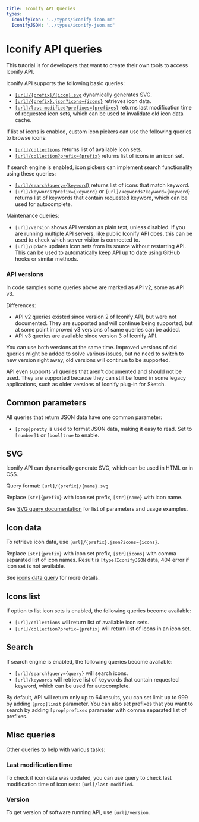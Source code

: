 ```yaml
title: Iconify API Queries
types:
  IconifyIcon: '../types/iconify-icon.md'
  IconifyJSON: '../types/iconify-json.md'
```

# Iconify API queries

This tutorial is for developers that want to create their own tools to access Iconify API.

Iconify API supports the following basic queries:

- [`[url]/{prefix}/{icon}.svg`](./svg.md) dynamically generates SVG.
- [`[url]/{prefix}.json?icons={icons}`](./icon-data.md) retrieves icon data.
- [`[url]/last-modified?prefixes={prefixes}`](./last-modified.md) returns last modification time of requested icon sets, which can be used to invalidate old icon data cache.

If list of icons is enabled, custom icon pickers can use the following queries to browse icons:

- [`[url]/collections`](./collections.md) returns list of available icon sets.
- [`[url]/collection?prefix={prefix}`](./collection.md) returns list of icons in an icon set.

If search engine is enabled, icon pickers can implement search functionality using these queries:

- [`[url]/search?query={keyword}`](./search.md) returns list of icons that match keyword.
- `[url]/keywords?prefix={keyword}` or `[url]/keywords?keyword={keyword}` returns list of keywords that contain requested keyword, which can be used for autocomplete.

Maintenance queries:

- `[url]/version` shows API version as plain text, unless disabled. If you are running multiple API servers, like public Iconify API does, this can be used to check which server visitor is connected to.
- `[url]/update` updates icon sets from its source without restarting API. This can be used to automatically keep API up to date using GitHub hooks or similar methods.

### API versions

In code samples some queries above are marked as API v2, some as API v3.

Differences:

- API v2 queries existed since version 2 of Iconify API, but were not documented. They are supported and will continue being supported, but at some point improved v3 versions of same queries can be added.
- API v3 queries are available since version 3 of Iconify API.

You can use both versions at the same time. Improved versions of old queries might be added to solve various issues, but no need to switch to new version right away, old versions will continue to be supported.

API even supports v1 queries that aren't documented and should not be used. They are supported because they can still be found in some legacy applications, such as older versions of Iconify plug-in for Sketch.

## Common parameters

All queries that return JSON data have one common parameter:

- `[prop]pretty` is used to format JSON data, making it easy to read. Set to `[number]1` or `[bool]true` to enable.

## SVG

Iconify API can dynamically generate SVG, which can be used in HTML or in CSS.

Query format: `[url]/{prefix}/{name}.svg`

Replace `[str]{prefix}` with icon set prefix, `[str]{name}` with icon name.

See [SVG query documentation](./svg.md) for list of parameters and usage examples.

## Icon data

To retrieve icon data, use `[url]/{prefix}.json?icons={icons}`.

Replace `[str]{prefix}` with icon set prefix, `[str]{icons}` with comma separated list of icon names. Result is `[type]IconifyJSON` data, 404 error if icon set is not available.

See [icons data query](./icon-data.md) for more details.

## Icons list

If option to list icon sets is enabled, the following queries become available:

- `[url]/collections` will return list of available icon sets.
- `[url]/collection?prefix={prefix}` will return list of icons in an icon set.

## Search

If search engine is enabled, the following queries become available:

- `[url]/search?query={query}` will search icons.
- `[url]/keywords` will retrieve list of keywords that contain requested keyword, which can be used for autocomplete.

By default, API will return only up to 64 results, you can set limit up to 999 by adding `[prop]limit` parameter. You can also set prefixes that you want to search by adding `[prop]prefixes` parameter with comma separated list of prefixes.

## Misc queries

Other queries to help with various tasks:

### Last modification time

To check if icon data was updated, you can use query to check last modification time of icon sets: `[url]/last-modified`.

### Version

To get version of software running API, use `[url]/version`.
